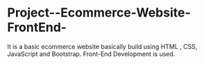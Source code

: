 # Project--Ecommerce-Website-FrontEnd-
It is a basic ecommerce website basically build using HTML , CSS, JavaScript and Bootstrap. Front-End Development is used.
